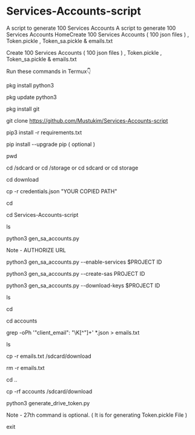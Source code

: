 # Services-Accounts-script
A script to generate 100 Services Accounts 
A script to generate 100 Services Accounts HomeCreate 100 Services Accounts ( 100 json files ) , Token.pickle , Token_sa.pickle & emails.txt

Create 100 Services Accounts ( 100 json files ) , Token.pickle , Token_sa.pickle & emails.txt

Run these commands in Termux👇

pkg install python3

pkg update python3

pkg install git

git clone https://github.com/Mustukim/Services-Accounts-script

pip3 install -r requirements.txt

pip install --upgrade pip ( optional )

pwd

cd /sdcard or cd /storage or cd sdcard or cd storage

cd download

cp -r credentials.json "YOUR COPIED PATH"

cd

cd Services-Accounts-script

ls

python3 gen_sa_accounts.py

Note - AUTHORIZE URL

python3 gen_sa_accounts.py --enable-services $PROJECT ID

python3 gen_sa_accounts.py --create-sas PROJECT ID

python3 gen_sa_accounts.py --download-keys $PROJECT ID

ls

cd

cd accounts

grep -oPh '"client_email": "\K[^"]+' *.json > emails.txt

ls

cp -r emails.txt /sdcard/download

rm -r emails.txt

cd ..

cp -rf accounts /sdcard/download

python3 generate_drive_token.py

Note - 27th command is optional. ( It is for generating Token.pickle File )

exit
